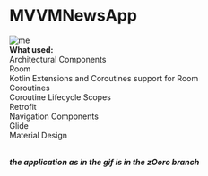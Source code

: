 # MVVMNewsApp
![me](https://github.com/bmstu1519/gifs/blob/master/mvvmNewsApp.gif)<br />
**What used:**<br />
Architectural Components<br />
Room<br />
Kotlin Extensions and Coroutines support for Room<br />
Coroutines<br />
Coroutine Lifecycle Scopes<br />
Retrofit<br />
Navigation Components<br />
Glide<br />
Material Design<br />
<br />

***the application as in the gif is in the zOoro branch***
